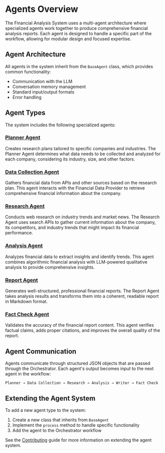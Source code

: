# Agents Overview

The Financial Analysis System uses a multi-agent architecture where specialized agents work together to produce comprehensive financial analysis reports. Each agent is designed to handle a specific part of the workflow, allowing for modular design and focused expertise.

## Agent Architecture

All agents in the system inherit from the `BaseAgent` class, which provides common functionality:

- Communication with the LLM
- Conversation memory management
- Standard input/output formats
- Error handling

## Agent Types

The system includes the following specialized agents:

### [Planner Agent](planner_agent.md)

Creates research plans tailored to specific companies and industries. The Planner Agent determines what data needs to be collected and analyzed for each company, considering its industry, size, and other factors.

### [Data Collection Agent](data_collection_agent.md)

Gathers financial data from APIs and other sources based on the research plan. This agent interacts with the Financial Data Provider to retrieve comprehensive financial information about the company.

### [Research Agent](research_agent.md)

Conducts web research on industry trends and market news. The Research Agent uses search APIs to gather current information about the company, its competitors, and industry trends that might impact its financial performance.

### [Analysis Agent](analysis_agent.md)

Analyzes financial data to extract insights and identify trends. This agent combines algorithmic financial analysis with LLM-powered qualitative analysis to provide comprehensive insights.

### [Report Agent](report_agent.md)

Generates well-structured, professional financial reports. The Report Agent takes analysis results and transforms them into a coherent, readable report in Markdown format.

### [Fact Check Agent](fact_check_agent.md)

Validates the accuracy of the financial report content. This agent verifies factual claims, adds proper citations, and improves the overall quality of the report.

## Agent Communication

Agents communicate through structured JSON objects that are passed through the Orchestrator. Each agent's output becomes input to the next agent in the workflow:

```
Planner → Data Collection → Research → Analysis → Writer → Fact Check
```

## Extending the Agent System

To add a new agent type to the system:

1. Create a new class that inherits from `BaseAgent`
2. Implement the `process` method to handle specific functionality
3. Add the agent to the Orchestrator workflow

See the [Contributing](../contributing.md) guide for more information on extending the agent system.
